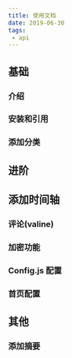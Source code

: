 ```yaml
---
title: 使用文档
date: 2019-06-30
tags:
 - api
---
```


## 基础

### 介绍

### 安装和引用

### 添加分类

### 

## 进阶

## 添加时间轴

### 评论(valine)

### 加密功能

### Config.js 配置

### 首页配置

## 其他

### 添加摘要